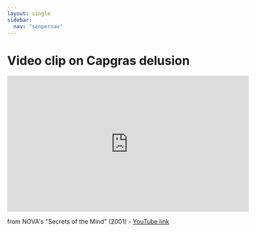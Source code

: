 ```yaml
---
layout: single
sidebar:
  nav: "senpernav"
---
```

# Video clip on Capgras delusion

<iframe width="560" height="315" src="https://www.youtube.com/embed/dqBGzkz1oDU" title="YouTube video player" frameborder="0" allow="accelerometer; autoplay; clipboard-write; encrypted-media; gyroscope; picture-in-picture" allowfullscreen></iframe>

from NOVA's "Secrets of the Mind" (2001) - [YouTube link](https://www.youtube.com/embed/dqBGzkz1oDU)

